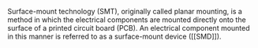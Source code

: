 Surface-mount technology (SMT), originally called planar mounting, is a method in which the electrical components are mounted directly onto the surface of a printed circuit board (PCB). An electrical component mounted in this manner is referred to as a surface-mount device ([[SMD]]).
